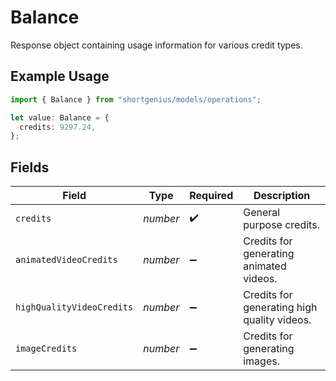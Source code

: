 # Balance

Response object containing usage information for various credit types.

## Example Usage

```typescript
import { Balance } from "shortgenius/models/operations";

let value: Balance = {
  credits: 9297.24,
};
```

## Fields

| Field                                       | Type                                        | Required                                    | Description                                 |
| ------------------------------------------- | ------------------------------------------- | ------------------------------------------- | ------------------------------------------- |
| `credits`                                   | *number*                                    | :heavy_check_mark:                          | General purpose credits.                    |
| `animatedVideoCredits`                      | *number*                                    | :heavy_minus_sign:                          | Credits for generating animated videos.     |
| `highQualityVideoCredits`                   | *number*                                    | :heavy_minus_sign:                          | Credits for generating high quality videos. |
| `imageCredits`                              | *number*                                    | :heavy_minus_sign:                          | Credits for generating images.              |